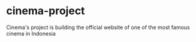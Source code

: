 # cinema-project
Cinema's project is building the official website of one of the most famous cinema in Indonesia
